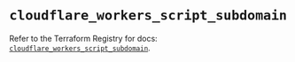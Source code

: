 # `cloudflare_workers_script_subdomain`

Refer to the Terraform Registry for docs: [`cloudflare_workers_script_subdomain`](https://registry.terraform.io/providers/cloudflare/cloudflare/5.3.0/docs/resources/workers_script_subdomain).
